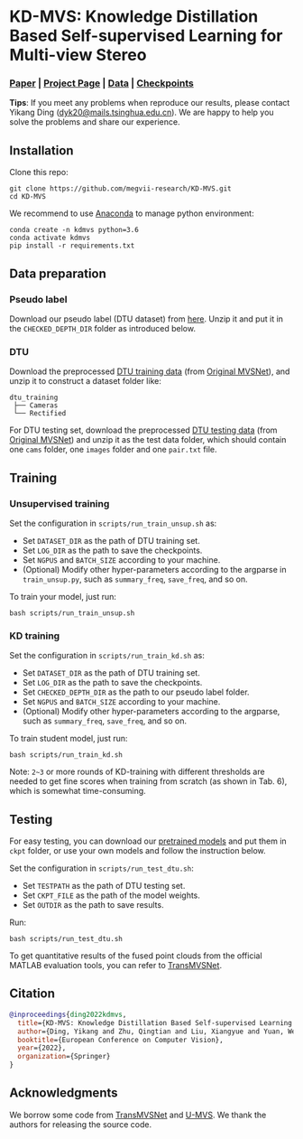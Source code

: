 # KD-MVS: Knowledge Distillation Based Self-supervised Learning for Multi-view Stereo
<!-- # KD-MVS -->

### [Paper](https://arxiv.org/abs/2207.10425) | [Project Page](https://dingyikang.github.io/kdmvs.github.io/) | [Data](https://drive.google.com/file/d/1aM2_o5kQJbaYVkzrzQhgIpbBkrLSeCYd/view?usp=sharing) | [Checkpoints](https://drive.google.com/drive/folders/1Ctx_zADvjgYpfgtUepkqh31bbs4IotJq?usp=sharing)

<!-- This repo is under constructing. -->

**Tips**: If you meet any problems when reproduce our results, please contact Yikang Ding (dyk20@mails.tsinghua.edu.cn). We are happy to help you solve the problems and share our experience.

## Installation

Clone this repo:
```
git clone https://github.com/megvii-research/KD-MVS.git
cd KD-MVS
```

We recommend to use [Anaconda](https://www.anaconda.com/) to manage python environment:
```
conda create -n kdmvs python=3.6
conda activate kdmvs
pip install -r requirements.txt
```



##  Data preparation
###  Pseudo label
Download our pseudo label (DTU dataset) from [here](https://drive.google.com/file/d/1aM2_o5kQJbaYVkzrzQhgIpbBkrLSeCYd/view?usp=sharing). Unzip it and put it in the ``CHECKED_DEPTH_DIR`` folder as introduced below.


###  DTU
Download the preprocessed [DTU training data](https://drive.google.com/file/d/1eDjh-_bxKKnEuz5h-HXS7EDJn59clx6V/view)
(from [Original MVSNet](https://github.com/YoYo000/MVSNet)), and unzip it to construct a dataset folder like:
```
dtu_training
 ├── Cameras
 └── Rectified
```
For DTU testing set, download the preprocessed [DTU testing data](https://drive.google.com/open?id=135oKPefcPTsdtLRzoDAQtPpHuoIrpRI_) (from [Original MVSNet](https://github.com/YoYo000/MVSNet)) and unzip it as the test data folder, which should contain one ``cams`` folder, one ``images`` folder and one ``pair.txt`` file.



## Training

### Unsupervised training
Set the configuration in ``scripts/run_train_unsup.sh`` as:
* Set ``DATASET_DIR`` as the path of DTU training set.
* Set ``LOG_DIR`` as the path to save the checkpoints.
* Set ``NGPUS`` and ``BATCH_SIZE`` according to your machine.
* (Optional) Modify other hyper-parameters according to the argparse in ``train_unsup.py``, such as ``summary_freq``, ``save_freq``, and so on.

To train your model, just run:
```
bash scripts/run_train_unsup.sh
```


### KD training
Set the configuration in ``scripts/run_train_kd.sh`` as:
* Set ``DATASET_DIR`` as the path of DTU training set.
* Set ``LOG_DIR`` as the path to save the checkpoints.
* Set ``CHECKED_DEPTH_DIR`` as the path to our pseudo label folder.
* Set ``NGPUS`` and ``BATCH_SIZE`` according to your machine.
* (Optional) Modify other hyper-parameters according to the argparse, such as ``summary_freq``, ``save_freq``, and so on.

To train student model, just run:
```
bash scripts/run_train_kd.sh
```
Note: ``2~3`` or more rounds of KD-training with different thresholds are needed to get fine scores when training from scratch (as shown in Tab. 6), which is somewhat time-consuming.


## Testing
For easy testing, you can download our [pretrained models](https://drive.google.com/drive/folders/1Ctx_zADvjgYpfgtUepkqh31bbs4IotJq?usp=sharing) and put them in `ckpt` folder, or use your own models and follow the instruction below.

Set the configuration in ``scripts/run_test_dtu.sh``:
* Set ``TESTPATH`` as the path of DTU testing set.
* Set ``CKPT_FILE`` as the path of the model weights.
* Set ``OUTDIR`` as the path to save results.
<!-- * Set ``FUSIBILE_EXE`` as the path of [fusibile](https://github.com/kysucix/fusibile). -->

Run:
```
bash scripts/run_test_dtu.sh
```

<!-- The instruction of installing and compiling `fusibile` fusion method can be found [here](https://github.com/kysucix/fusibile). -->

To get quantitative results of the fused point clouds from the official MATLAB evaluation tools, you can refer to [TransMVSNet](https://github.com/MegviiRobot/TransMVSNet).



## Citation
```bibtex
@inproceedings{ding2022kdmvs,
  title={KD-MVS: Knowledge Distillation Based Self-supervised Learning for Multi-view Stereo},
  author={Ding, Yikang and Zhu, Qingtian and Liu, Xiangyue and Yuan, Wentao and Zhang, Haotian  and Zhang, Chi},
  booktitle={European Conference on Computer Vision},
  year={2022},
  organization={Springer}
}
```

## Acknowledgments
We borrow some code from [TransMVSNet](https://github.com/MegviiRobot/TransMVSNet) and [U-MVS](https://github.com/ToughStoneX/U-MVS). We thank the authors for releasing the source code.

